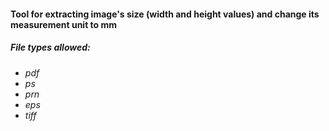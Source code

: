 #### Tool for extracting image's size (width and height values) and change its measurement unit to mm

##### File types allowed:
- _pdf_
- _ps_
- _prn_
- _eps_
- _tiff_
